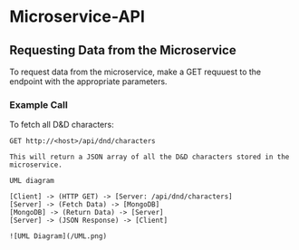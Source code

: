 # Microservice-API
 
## Requesting Data from the Microservice

To request data from the microservice, make a GET requuest to the endpoint with the appropriate parameters.

### Example Call

To fetch all D&D characters:

```http
GET http://<host>/api/dnd/characters

This will return a JSON array of all the D&D characters stored in the microservice.

UML diagram

[Client] -> (HTTP GET) -> [Server: /api/dnd/characters]
[Server] -> (Fetch Data) -> [MongoDB]
[MongoDB] -> (Return Data) -> [Server]
[Server] -> (JSON Response) -> [Client]

![UML Diagram](/UML.png)